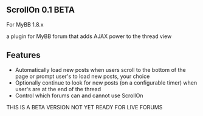 ## ScrollOn 0.1 BETA
For MyBB 1.8.x

a plugin for MyBB forum that adds AJAX power to the thread view

## Features

* Automatically load new posts when users scroll to the bottom of the page or prompt user's to load new posts, your choice
* Optionally continue to look for new posts (on a configurable timer) when user's are at the end of the thread
* Control which forums can and cannot use ScrollOn

THIS IS A BETA VERSION NOT YET READY FOR LIVE FORUMS
